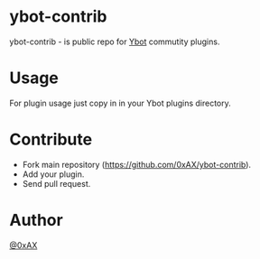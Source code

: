ybot-contrib
=============

ybot-contrib - is public repo for [Ybot](https://github.com/0xAX/Ybot) commutity plugins.
  
Usage
============

For plugin usage just copy in in your Ybot plugins directory.

Contribute
============

  * Fork main repository (https://github.com/0xAX/ybot-contrib).
  * Add your plugin.
  * Send pull request.

Author
========

[@0xAX](https://twitter.com/0xAX)

